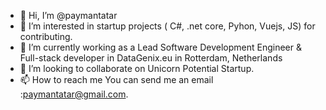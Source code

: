 - 👋 Hi, I’m @paymantatar
- 👀 I’m interested in startup projects ( C#, .net core, Pyhon, Vuejs, JS) for contributing.
- 🌱 I’m currently working as a Lead Software Development Engineer & Full-stack developer in DataGenix.eu in Rotterdam, Netherlands 
- 💞️ I’m looking to collaborate on Unicorn Potential Startup.
- 📫 How to reach me You can send me an email :paymantatar@gmail.com. 

<!---
paymantatar/paymantatar is a ✨ special ✨ repository because its `README.md` (this file) appears on your GitHub profile.
You can click the Preview link to take a look at your changes.
--->
